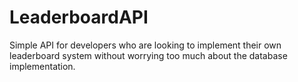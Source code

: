 # LeaderboardAPI
Simple API for developers who are looking to implement their own leaderboard system without worrying too much about the database implementation.

